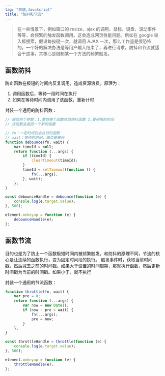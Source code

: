 ```yaml
---
tag: "前端,JavaScript"
title: "防抖和节流"
---
```


> 在一些情景下，例如窗口的 resize、ajax 的调用、鼠标、键盘、滚动事件等等，会频繁的触发函数调用。这会造成网页性能问题。例如在 google 输入框搜索，假设每按键一次，就调用 AJAX 一次，那么工作量是很恐怖的。一个好的解决办法是等用户输入结束了，再进行请求。防抖和节流就适合干这事，其核心是限制某一个方法的频繁触发。

## 函数防抖

防止函数在极短的时间内反复调用，造成资源浪费。原理为：

1. 调用函数后，等待一段时间在执行
2. 如果在等待时间内调用了该函数，重新计时

封装一个通用的防抖函数：

```js
// 接收两个参数：1.要将哪个函数变成防抖函数 2.要间隔的时间
// 该函数会返回一个新的函数

// fn：一定时间后会执行的函数
// wait：等待的时间，单位是毫秒
function debounce(fn, wait) {
    var timeId = null;
    return function (...args) {
        if (timeId) {
            clearTimeout(timeId);
        }
        timeId = setTimeout(function () {
            fn(...args);
        }, wait);
    };
}

const debounceHandle = debounce(function (e) {
    console.log(e.target.value);
}, 500);

element.onkeyup = function (e) {
    debounceHandle(e);
};
```

## 函数节流

目的也是为了防止一个函数极短时间内被频繁触发。和防抖的原理不同，节流的核心是让连续的函数执行，变为固定时间段的执行。
触发事件时，获取当前时间戳，然后减去之前的时间戳。如果大于设置的时间周期，那就执行函数，然后更新时间戳为当前的时间戳。如果小于，就不执行

封装一个通用的节流函数：

```js
function throttle(fn, wait) {
    var pre = 0;
    return function (...args) {
        var now = new Date();
        if (now - pre > wait) {
            fn(...args);
            pre = now;
        }
    };
}

const throttleHandle = throttle(function (e) {
    console.log(e.target.value);
}, 500);

element.onkeyup = function (e) {
    throttleHandle(e);
};
```
